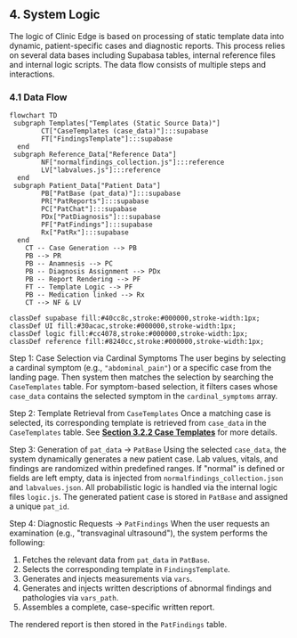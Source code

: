 ## 4. System Logic

The logic of Clinic Edge is based on processing of static template data into dynamic, patient-specific cases and diagnostic reports. This process relies on several data bases including Supabasa tables, internal reference files and internal logic scripts. The data flow consists of multiple steps and interactions.

### 4.1 Data Flow 
```mermaid
flowchart TD
 subgraph Templates["Templates (Static Source Data)"]
        CT["CaseTemplates (case_data)"]:::supabase
        FT["FindingsTemplate"]:::supabase
  end
 subgraph Reference_Data["Reference Data"]
        NF["normalfindings_collection.js"]:::reference
        LV["labvalues.js"]:::reference
  end
 subgraph Patient_Data["Patient Data"]
        PB["PatBase (pat_data)"]:::supabase
        PR["PatReports"]:::supabase
        PC["PatChat"]:::supabase
        PDx["PatDiagnosis"]:::supabase
        PF["PatFindings"]:::supabase
        Rx["PatRx"]:::supabase
  end
    CT -- Case Generation --> PB
    PB --> PR
    PB -- Anamnesis --> PC
    PB -- Diagnosis Assignment --> PDx
    PB -- Report Rendering --> PF
    FT -- Template Logic --> PF
    PB -- Medication linked --> Rx
    CT --> NF & LV

classDef supabase fill:#40cc8c,stroke:#000000,stroke-width:1px;
classDef UI fill:#30acac,stroke:#000000,stroke-width:1px;
classDef logic fill:#cc4078,stroke:#000000,stroke-width:1px;
classDef reference fill:#8240cc,stroke:#000000,stroke-width:1px;
```

Step 1: Case Selection via Cardinal Symptoms
The user begins by selecting a cardinal symptom (e.g., `"abdominal_pain"`) or a specific case from the landing page. Then system then matches the selection by searching the `CaseTemplates` table. For symptom-based selection, it filters cases whose `case_data` contains the selected symptom in the `cardinal_symptoms` array.

Step 2: Template Retrieval from `CaseTemplates`
Once a matching case is selected, its corresponding template is retrieved from `case_data` in the `CaseTemplates` table. See [**Section 3.2.2 Case Templates**](Database_Structure/3_2_2_case_templates.md) for more details.

Step 3: Generation of `pat_data` → `PatBase`
Using the selected `case_data`, the system dynamically generates a new patient case. Lab values, vitals, and findings are randomized within predefined ranges.
If "normal" is defined or fields are left empty, data is injected from `normalfindings_collection.json` and `labvalues.json`. All probabilistic logic is handled via the internal logic files `logic.js`. The generated patient case is stored in `PatBase` and assigned a unique `pat_id`.

Step 4: Diagnostic Requests → `PatFindings`
When the user requests an examination (e.g., "transvaginal ultrasound"), the system performs the following:
1. Fetches the relevant data from `pat_data` in `PatBase`.
2. Selects the corresponding template in `FindingsTemplate`.
3. Generates and injects measurements via `vars`.
4. Generates and injects written descriptions of abnormal findings and pathologies via `vars_path`.
5. Assembles a complete, case-specific written report.

The rendered report is then stored in the `PatFindings` table.